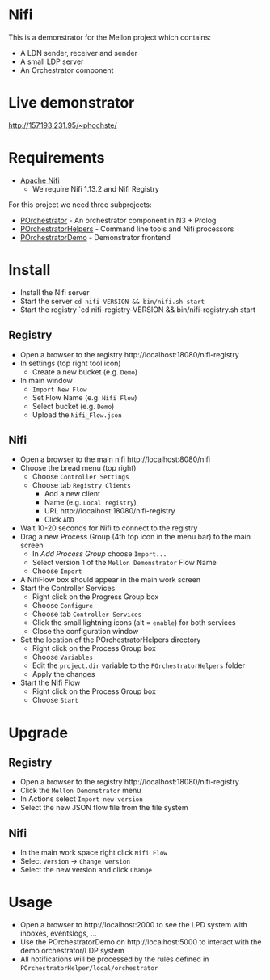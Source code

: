 # Nifi

This is a demonstrator for the Mellon project which contains:

- A LDN sender, receiver and sender
- A small LDP server
- An Orchestrator component

# Live demonstrator

http://157.193.231.95/~phochste/

# Requirements

- [Apache Nifi](https://nifi.apache.org)
   - We require Nifi 1.13.2 and Nifi Registry

For this project we need three subprojects:

- [POrchestrator](https://github.com/MellonScholarlyCommunication/POrchestrator) - An orchestrator component in N3 + Prolog
- [POrchestratorHelpers](https://github.com/MellonScholarlyCommunication/POrchestratorHelpers) - Command line tools and Nifi processors
- [POrchestratorDemo](https://github.com/MellonScholarlyCommunication/POrchestratorDemo) - Demonstrator frontend

# Install

- Install the Nifi server
- Start the server `cd nifi-VERSION && bin/nifi.sh start`
- Start the registry `cd nifi-registry-VERSION && bin/nifi-registry.sh start

## Registry

- Open a browser to the registry http://localhost:18080/nifi-registry
- In settings (top right tool icon)
   -  Create a new bucket (e.g. `Demo`)
- In main window 
   - `Import New Flow`
   - Set Flow Name (e.g. `Nifi Flow`)
   - Select bucket (e.g. `Demo`)
   - Upload the `Nifi_Flow.json` 

## Nifi

- Open a browser to the main nifi http://localhost:8080/nifi
- Choose the bread menu (top right)
   - Choose `Controller Settings`
   - Choose tab `Registry Clients`
       - Add a new client
       - Name (e.g. `Local registry`)
       - URL http://localhost:18080/nifi-registry
       - Click `ADD`
- Wait 10-20 seconds for Nifi to connect to the registry
- Drag a new Process Group (4th top icon in the menu bar) to the main screen
   - In *Add Process Group* choose `Import...`
   - Select version 1 of the `Mellon Demonstrator` Flow Name
   - Choose `Import`
- A NifiFlow box should appear in the main work screen
- Start the Controller Services
   - Right click on the Progress Group box
   - Choose `Configure`
   - Choose tab `Controller Services`
   - Click the small lightning icons (alt = `enable`) for both services
   - Close the configuration window
- Set the location of the POrchestratorHelpers directory
   - Right click on the Process Group box
   - Choose `Variables`
   - Edit the `project.dir` variable to the `POrchestratorHelpers` folder
   - Apply the changes
- Start the Nifi Flow
   - Right click on the Process Group box
   - Choose `Start`

# Upgrade

## Registry

- Open a browser to the registry http://localhost:18080/nifi-registry
- Click the `Mellon Demonstrator` menu
- In Actions select `Import new version`
- Select the new JSON flow file from the file system

## Nifi

- In the main work space right click `Nifi Flow`
- Select `Version` -> `Change version`
- Select the new version and click `Change`

# Usage

- Open a browser to http://localhost:2000 to see the LPD system with inboxes, eventslogs, ...
- Use the POrchestratorDemo on http://localhost:5000 to interact with the demo orchestrator/LDP system
- All notifications will be processed by the rules defined in `POrchestratorHelper/local/orchestrator`